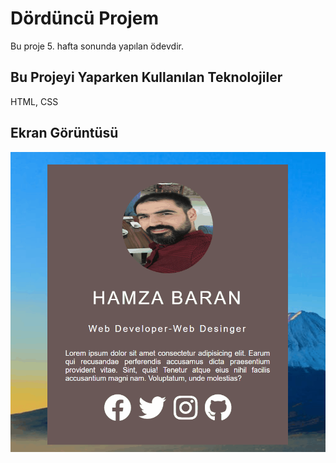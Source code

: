 <h1>Dördüncü Projem</h1>

<p>Bu proje 5. hafta sonunda yapılan ödevdir. </p>

<h2> Bu Projeyi Yaparken Kullanılan Teknolojiler</h2>

HTML, CSS

<h2>Ekran Görüntüsü</h2>

![](ekran.gif)